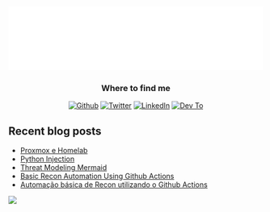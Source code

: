 <p align="center">
  <img alt="fguisso" src="https://raw.githubusercontent.com/fguisso/fguisso/master/new_terminal.svg" />
</p>

<h3 align="center">Where to find me</h3>
  <p align="center">
    <a href="https://github.com/fguisso" target="_blank"><img alt="Github" src="https://img.shields.io/badge/GitHub-%2312100E.svg?&style=for-the-badge&logo=Github&logoColor=white" /></a>
    <a href="https://bolha.us/@guisso" target="_blank"><img alt="Twitter" src="https://img.shields.io/badge/twitter-%231DA1F2.svg?&style=for-the-badge&logo=twitter&logoColor=white" /></a>
    <a href="https://www.linkedin.com/in/fernandoguisso" target="_blank"><img alt="LinkedIn" src="https://img.shields.io/badge/linkedin-%230077B5.svg?&style=for-the-badge&logo=linkedin&logoColor=white" /></a>
    <a href="https://dev.to/fguisso" target="_blank"><img alt="Dev To" src="https://img.shields.io/badge/dev.to-%2312100E.svg?&style=for-the-badge&logo=dev.to&logoColor=white" /></a>
</p>

## Recent blog posts

<!-- BLOG-POST-LIST:START -->
- [Proxmox e Homelab](https://guisso.dev/posts/proxmox-debian-day/)
- [Python Injection](https://guisso.dev/posts/python-injection/)
- [Threat Modeling Mermaid](https://guisso.dev/posts/tm-mermaid-example/)
- [Basic Recon Automation Using Github Actions](https://guisso.dev/posts/github-actions-recon-en/)
- [Automação básica de Recon utilizando o Github Actions](https://guisso.dev/posts/github-actions-recon/)
<!-- BLOG-POST-LIST:END -->

<img height="140px" src="https://github-readme-stats.vercel.app/api?username=fguisso&hide_title=true&hide_border=true&show_icons=true&include_all_commits=true&count_private=true&line_height=21&text_color=000&icon_color=000&bg_color=35,80ffea,8aff80&theme=graywhite" />
